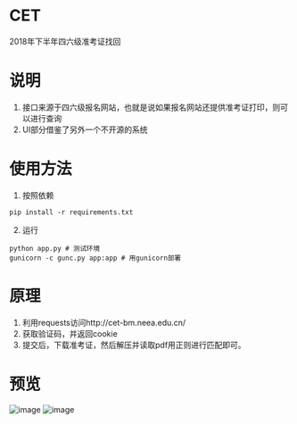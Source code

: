 # CET
2018年下半年四六级准考证找回

# 说明
1. 接口来源于四六级报名网站，也就是说如果报名网站还提供准考证打印，则可以进行查询
2. UI部分借鉴了另外一个不开源的系统

# 使用方法
1. 按照依赖
```
pip install -r requirements.txt
```
2. 运行
```
python app.py # 测试环境
gunicorn -c gunc.py app:app # 用gunicorn部署
```
# 原理
1. 利用requests访问http://cet-bm.neea.edu.cn/
2. 获取验证码，并返回cookie
3. 提交后，下载准考证，然后解压并读取pdf用正则进行匹配即可。

# 预览
  ![image](https://github.com/LDouble/WeOUC/blob/master/1.jpeg?raw=true)
  ![image](https://github.com/LDouble/WeOUC/blob/master/2.jpeg?raw=true)
